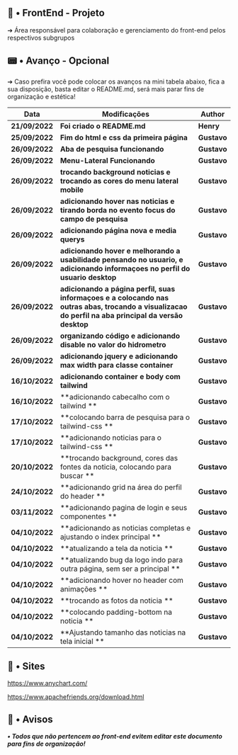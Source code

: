 ## 🧭 • FrontEnd - Projeto

➔ Área responsável para colaboração e gerenciamento do front-end pelos respectivos subgrupos


## 📟 • Avanço - Opcional

➔ Caso prefira você pode colocar os avanços na mini tabela abaixo, fica a sua disposição, basta editar o README.md, será mais parar fins de organização e estética!

| **Data** | **Modificações** | **Author** |
| --- | --- | --- | 
| **21/09/2022** | **Foi criado o README.md** | **Henry** |
| **25/09/2022** | **Fim do html e css da primeira página** | **Gustavo** |
| **26/09/2022** | **Aba de pesquisa funcionando** | **Gustavo** |
| **26/09/2022** | **Menu-Lateral Funcionando** | **Gustavo** |
| **26/09/2022** | **trocando background noticias e trocando as cores do menu lateral mobile** | **Gustavo** |
| **26/09/2022** | **adicionando hover nas noticias e tirando borda no evento focus do campo de pesquisa** | **Gustavo** |
| **26/09/2022** | **adicionando página nova e media querys** | **Gustavo** |
| **26/09/2022** | **adicionando hover e melhorando a usabilidade pensando no usuario, e adicionando informaçoes no perfil do usuario desktop** | **Gustavo** |
| **26/09/2022** | **adicionando a página perfil, suas informaçoes e a colocando nas outras abas, trocando a visualizacao do perfil na aba principal da versão desktop** | **Gustavo** |
| **26/09/2022** | **organizando código e adicionando disable no valor do hidrometro** | **Gustavo** |
| **26/09/2022** | **adicionando jquery e adicionando max width para classe container** | **Gustavo** |
| **16/10/2022** | **adicionando container e body com tailwind** | **Gustavo** |
| **16/10/2022** | **adicionando cabecalho com o tailwind ** | **Gustavo** |
| **17/10/2022** | **colocando barra de pesquisa para o tailwind-css ** | **Gustavo** |
| **17/10/2022** | **adicionando noticias para o tailwind-css ** | **Gustavo** |
| **20/10/2022** | **trocando background, cores das fontes da noticia, colocando para buscar ** | **Gustavo** |
| **24/10/2022** | **adicionando grid na área do perfil do header ** | **Gustavo** |
| **03/11/2022** | **adicionando pagina de login e seus componentes ** | **Gustavo** |
| **04/10/2022** | **adicionando as noticias completas e ajustando o index principal ** | **Gustavo** |
| **04/10/2022** | **atualizando a tela da noticia ** | **Gustavo** |
| **04/10/2022** | **atualizando bug da logo indo para outra página, sem ser a principal ** | **Gustavo** |
| **04/10/2022** | **adicionando hover no header com animações ** | **Gustavo** |
| **04/10/2022** | **trocando as fotos da noticia ** | **Gustavo** |
| **04/10/2022** | **colocando padding-bottom na noticia ** | **Gustavo** |
| **04/10/2022** | **Ajustando tamanho das noticias na tela inicial ** | **Gustavo** |

## 🎂 • Sites 

https://www.anychart.com/

https://www.apachefriends.org/download.html

## 🛑 • Avisos
***• Todos que não pertencem ao front-end evitem editar este documento para fins de organização!***
